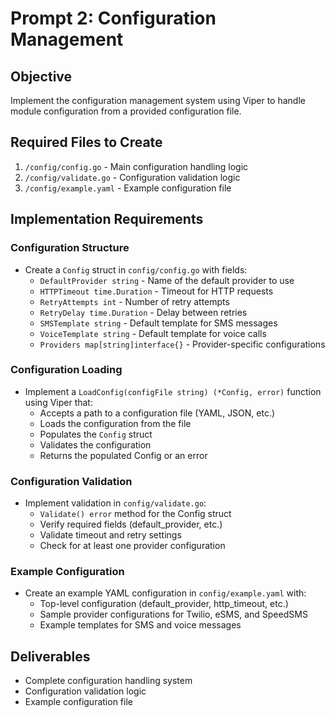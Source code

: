 # Prompt 2: Configuration Management

## Objective
Implement the configuration management system using Viper to handle module configuration from a provided configuration file.

## Required Files to Create

1. `/config/config.go` - Main configuration handling logic
2. `/config/validate.go` - Configuration validation logic
3. `/config/example.yaml` - Example configuration file

## Implementation Requirements

### Configuration Structure
- Create a `Config` struct in `config/config.go` with fields:
  - `DefaultProvider string` - Name of the default provider to use
  - `HTTPTimeout time.Duration` - Timeout for HTTP requests
  - `RetryAttempts int` - Number of retry attempts
  - `RetryDelay time.Duration` - Delay between retries
  - `SMSTemplate string` - Default template for SMS messages
  - `VoiceTemplate string` - Default template for voice calls
  - `Providers map[string]interface{}` - Provider-specific configurations

### Configuration Loading
- Implement a `LoadConfig(configFile string) (*Config, error)` function using Viper that:
  - Accepts a path to a configuration file (YAML, JSON, etc.)
  - Loads the configuration from the file
  - Populates the `Config` struct
  - Validates the configuration
  - Returns the populated Config or an error

### Configuration Validation
- Implement validation in `config/validate.go`:
  - `Validate() error` method for the Config struct
  - Verify required fields (default_provider, etc.)
  - Validate timeout and retry settings
  - Check for at least one provider configuration

### Example Configuration
- Create an example YAML configuration in `config/example.yaml` with:
  - Top-level configuration (default_provider, http_timeout, etc.)
  - Sample provider configurations for Twilio, eSMS, and SpeedSMS
  - Example templates for SMS and voice messages

## Deliverables
- Complete configuration handling system
- Configuration validation logic
- Example configuration file
